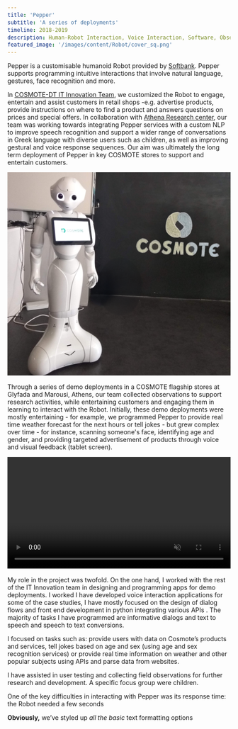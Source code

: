 ```yaml
---
title: 'Pepper'
subtitle: 'A series of deployments'
timeline: 2018-2019
description: Human-Robot Interaction, Voice Interaction, Software, Observation, Deployment, COSMOTE-DT.
featured_image: '/images/content/Robot/cover_sq.png'
---
```

Pepper is a customisable humanoid Robot provided by [Softbank](https://us.softbankrobotics.com/pepper). Pepper supports programming intuitive interactions that involve natural language, gestures, face recognition and more. 

In [COSMOTE-DT IT Innovation Team](https://www.cosmote.gr/static/otegroup/en/page/it_innovation_center_new), we customized the Robot to engage, entertain and assist customers in retail shops -e.g. advertise products, provide instructions on where to find a product and answers questions on prices and special offers. In collaboration with [Athena Research center](https://www.athenarc.gr/en/research), our team was working towards integrating Pepper services with a custom NLP to improve speech recognition and support a wider range of conversations in Greek language with diverse users such as children, as well as improving gestural and voice response sequences. Our aim was ultimately the long term deployment of Pepper in key COSMOTE stores to support and entertain customers. 

![](/images/content/Robot/cover_sq.png)

Through a series of demo deployments in a COSMOTE flagship stores at Glyfada and Marousi, Athens, our team collected observations to support research activities, while entertaining customers and engaging them in learning to interact with the Robot. Initially, these demo deployments were mostly entertaining - for example, we programmed Pepper to provide real time weather forecast for the next hours or tell jokes -  but grew complex over time - for instance, scanning someone's face, identifying age and gender, and providing targeted advertisement of products through voice and visual feedback (tablet screen).


<!-- <video width="640" height="360" controls> -->
<video width="100%" controls muted>
  <source src="/images/content/Robot/dinno4.mp4" type="video/mp4">
</video> 

My role in the project was twofold. On the one hand, I worked with the rest of the IT Innovation team in designing and programming apps for demo deployments. I worked I have developed voice interaction applications for some of the case studies, 
I have mostly focused on the design of dialog flows and front end development in python integrating various APIs . The majority of tasks I have programmed are informative dialogs and text to speech and speech to text conversions. 

I focused on tasks such as: provide users with data on Cosmote’s products and services, tell jokes based on age and sex (using age and sex recognition services) or provide real time information on weather and other popular subjects using APIs and parse data from websites.

I have assisted in user testing and collecting field observations for further research and development. A specific focus group were children. 

One of the key difficulties in interacting with Pepper was its response time: the Robot needed a few seconds 


**Obviously,** we’ve styled up *all the basic* text formatting options 